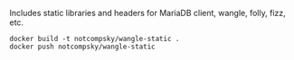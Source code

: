 Includes static libraries and headers for MariaDB client, wangle, folly, fizz, etc.

	docker build -t notcompsky/wangle-static .
	docker push notcompsky/wangle-static
